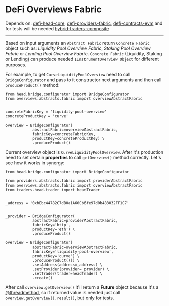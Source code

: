 # DeFi Overviews Fabric

Depends on: [defi-head-core](https://github.com/e183b796621afbf902067460/defi-head-core), [defi-providers-fabric](https://github.com/e183b796621afbf902067460/defi-providers-fabric), [defi-contracts-evm](https://github.com/e183b796621afbf902067460/defi-contracts-evm) and for tests will be needed [hybrid-traders-composite](https://github.com/e183b796621afbf902067460/hybrid-traders-composite)

---
Based on input arguments an `Abstract Fabric` return `Concrete Fabric` object such as: *Liquidity Pool Overview Fabric*, *Staking Pool Overview Fabric* or  *Lending Pool Overview Fabric*.
`Concrete Fabric` (Liquidity, Staking or Lending) can produce needed `IInstrumentOverview Object` for different purposes.

For example, to get `CurveLiquidityPoolOverview` need to call `BridgeConfigurator` and pass to it constructor next arguments and then call `produceProduct()` method:
```
from head.bridge.configurator import BridgeConfigurator
from overviews.abstracts.fabric import overviewAbstractFabric   


concreteFabricKey = 'liquidity-pool-overview'
concreteProductKey = 'curve'

overview = BridgeConfigurator(
            abstractFabric=overviewAbstractFabric,
            fabricKey=concreteFabricKey,
            productKey=concreteProductKey) \
            .produceProduct()
```

Current overview object is `CurveLiquidityPoolOverview`. After it's production need to set certain __properties__ to call `getOverview()` method correctly. Let's see how it works in synergy:
```
from head.bridge.configurator import BridgeConfigurator

from providers.abstracts.fabric import providerAbstractFabric
from overviews.abstracts.fabric import overviewAbstractFabric
from traders.head.trader import headTrader


_address = '0xbEbc44782C7dB0a1A60Cb6fe97d0b483032FF1C7'


_provider = BridgeConfigurator(
            abstractFabric=providerAbstractFabric,
            fabricKey='http',
            productKey='eth') \
            .produceProduct()
            
overview = BridgeConfigurator(
            abstractFabric=overviewAbstractFabric,
            fabricKey='liquidity-pool-overview',
            productKey='curve') \
            .produceProduct()() \
            .setAddress(address=_address) \
            .setProvider(provider=_provider) \
            .setTrader(trader=headTrader) \
            .create()
```
After call `overview.getOverview()` it'll return a __Future__ object because it's a [@threadmethod](https://github.com/e183b796621afbf902067460/defi-head-core/blob/master/head/decorators/threadmethod.py), so if returned value is needed just call `overview.getOverview().result()`, but only for tests.
